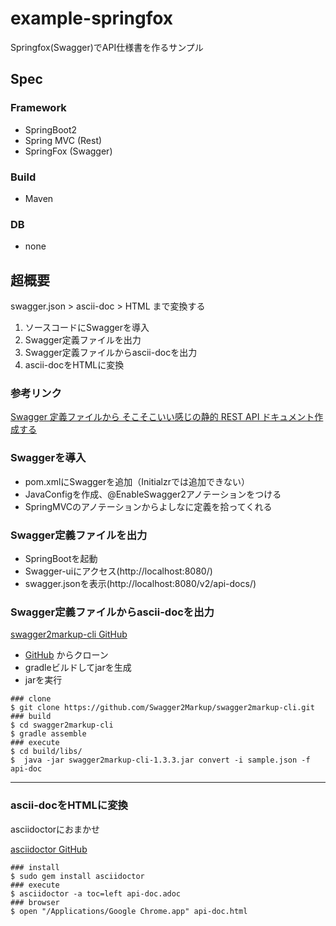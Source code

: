 # example-springfox
Springfox(Swagger)でAPI仕様書を作るサンプル

## Spec

### Framework

- SpringBoot2
- Spring MVC (Rest)
- SpringFox (Swagger)

### Build

- Maven

### DB

- none

## 超概要

swagger.json > ascii-doc > HTML まで変換する

1. ソースコードにSwaggerを導入
2. Swagger定義ファイルを出力
3. Swagger定義ファイルからascii-docを出力
4. ascii-docをHTMLに変換

### 参考リンク

[Swagger 定義ファイルから そこそこいい感じの静的 REST API ドキュメント作成する](https://iktakahiro.hatenablog.com/entry/2016/11/23/100000)

### Swaggerを導入

- pom.xmlにSwaggerを追加（Initialzrでは追加できない）
- JavaConfigを作成、@EnableSwagger2アノテーションをつける
- SpringMVCのアノテーションからよしなに定義を拾ってくれる

### Swagger定義ファイルを出力

- SpringBootを起動
- Swagger-uiにアクセス(http://localhost:8080/)
- swagger.jsonを表示(http://localhost:8080/v2/api-docs/)

### Swagger定義ファイルからascii-docを出力

[swagger2markup-cli GitHub](https://github.com/Swagger2Markup/swagger2markup-cli)

- [GitHub](https://github.com/Swagger2Markup/swagger2markup-cli) からクローン
- gradleビルドしてjarを生成
- jarを実行

```shellscript
### clone
$ git clone https://github.com/Swagger2Markup/swagger2markup-cli.git
### build
$ cd swagger2markup-cli
$ gradle assemble
### execute
$ cd build/libs/
$  java -jar swagger2markup-cli-1.3.3.jar convert -i sample.json -f api-doc
```

---

### ascii-docをHTMLに変換

asciidoctorにおまかせ

[asciidoctor GitHub](https://github.com/asciidoctor/asciidoctor/blob/master/README-jp.adoc)

```shellscript
### install
$ sudo gem install asciidoctor
### execute
$ asciidoctor -a toc=left api-doc.adoc 
### browser
$ open "/Applications/Google Chrome.app" api-doc.html 
```
